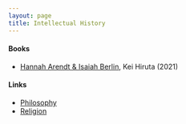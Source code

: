 ```yaml
---
layout: page
title: Intellectual History
---
```

#### Books
* [Hannah Arendt & Isaiah Berlin](https://www.amazon.com/Hannah-Arendt-Isaiah-Berlin-Politics/dp/0691182264), Kei Hiruta (2021)

#### Links
* [Philosophy](philosophy.md)
* [Religion](religion.md)
